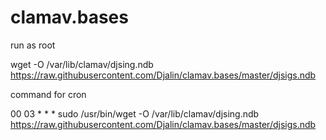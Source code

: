 # clamav.bases

run as root

wget -O /var/lib/clamav/djsing.ndb https://raw.githubusercontent.com/Djalin/clamav.bases/master/djsigs.ndb

command for cron

00 03 * * *  sudo  /usr/bin/wget -O /var/lib/clamav/djsing.ndb https://raw.githubusercontent.com/Djalin/clamav.bases/master/djsigs.ndb
